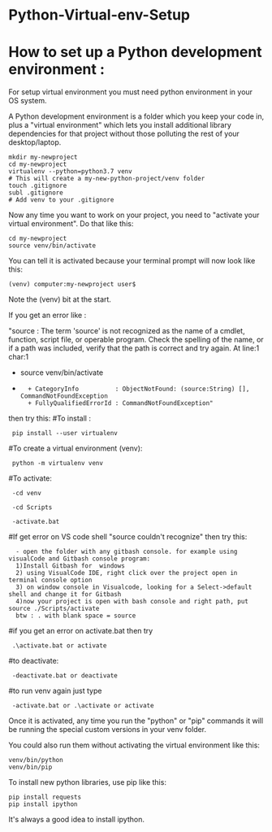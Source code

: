 # Python-Virtual-env-Setup


How to set up a Python development environment :
==============================================
For setup virtual environment you must need python environment in your OS system.

A Python development environment is a folder which you keep your code in, plus a "virtual environment" which lets you install 
additional library dependencies for that project without those polluting the rest of your desktop/laptop.

    mkdir my-newproject
    cd my-newproject 
    virtualenv --python=python3.7 venv
    # This will create a my-new-python-project/venv folder
    touch .gitignore
    subl .gitignore
    # Add venv to your .gitignore

Now any time you want to work on your project, you need to "activate your virtual environment". Do that like this:

    cd my-newproject
    source venv/bin/activate

You can tell it is activated because your terminal prompt will now look like this:

    (venv) computer:my-newproject user$ 

Note the (venv) bit at the start.

If you get an error like : 

"source : The term 'source' is not recognized as the name of a cmdlet, function, script file, or operable program.
Check the spelling of the name, or if a path was included, verify that the path is correct and try again.
At line:1 char:1
+ source venv/bin/activate
+ ~~~~~~
    + CategoryInfo          : ObjectNotFound: (source:String) [], CommandNotFoundException
    + FullyQualifiedErrorId : CommandNotFoundException"  

then try this:
   #To install :
    
     pip install --user virtualenv 
   
   #To create a virtual environment (venv):
     
     python -m virtualenv venv
    
   #To activate:
     
     -cd venv
     
     -cd Scripts
      
     -activate.bat
   #If get error on VS code shell "source couldn't recognize" then try this: 
      
      - open the folder with any gitbash console. for example using visualCode and Gitbash console program: 
      1)Install Gitbash for  windows 
      2) using VisualCode IDE, right click over the project open in terminal console option
      3) on window console in Visualcode, looking for a Select->default shell and change it for Gitbash
      4)now your project is open with bash console and right path, put source ./Scripts/activate
      btw : . with blank space = source
   
   #if you get an error on activate.bat then try 
     
     .\activate.bat or activate
    
   #to deactivate:
     
     -deactivate.bat or deactivate
    
   #to run venv again just type
   
     -activate.bat or .\activate or activate


Once it is activated, any time you run the "python" or "pip" commands it will be running the special custom versions in your venv folder.

You could also run them without activating the virtual environment like this:

    venv/bin/python
    venv/bin/pip

To install new python libraries, use pip like this:

    pip install requests
    pip install ipython

It's always a good idea to install ipython.
